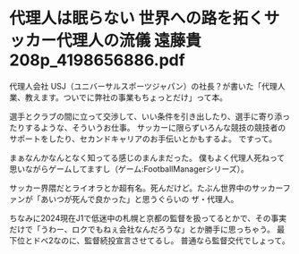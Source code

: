 # 代理人は眠らない 世界への路を拓くサッカー代理人の流儀 遠藤貴 208p_4198656886.pdf

代理人会社 USJ（ユニバーサルスポーツジャパン）の社長？が書いた「代理人業、教えます。ついでに弊社の事業もちょっとだけ」って本。

選手とクラブの間に立って交渉して、いい条件を引き出したり、選手に寄り添ったりするような、そういうお仕事。
サッカーに限らずいろんな競技の競技者のサポートをしたり、セカンドキャリアのお手伝いとかもするよ。
ですって。

まぁなんかなんとなく知ってる感じのまんまだった。
僕もよく代理人死ねって思いながらゲームしてますし（ゲーム:FootballManagerシリーズ）。

サッカー界隈だとライオラとか超有名。死んだけど。たぶん世界中のサッカーファンが「あいつが死んで良かった」と思うぐらいの ザ・代理人。

ちなみに2024現在J1で低迷中の札幌と京都の監督を扱ってるとかで、その事実だけで「うわー、ロクでもねぇ会社なんだろうな」とか勝手に思っちゃう。
最下位とドベ2なのに、監督続投宣言させてるし。
普通なら監督交代でしょって。
